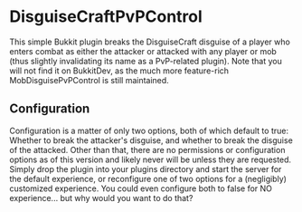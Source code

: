 DisguiseCraftPvPControl
=======================

This simple Bukkit plugin breaks the DisguiseCraft disguise of a player who enters combat as either the attacker or attacked with any player or mob (thus slightly invalidating its name as a PvP-related plugin). Note that you will not find it on BukkitDev, as the much more feature-rich MobDisguisePvPControl is still maintained.

Configuration
-------------

Configuration is a matter of only two options, both of which default to true: Whether to break the attacker's disguise, and whether to break the disguise of the attacked. Other than that, there are no permissions or configuration options as of this version and likely never will be unless they are requested. Simply drop the plugin into your plugins directory and start the server for the default experience, or reconfigure one of two options for a (negligibly) customized experience. You could even configure both to false for NO experience... but why would you want to do that?
